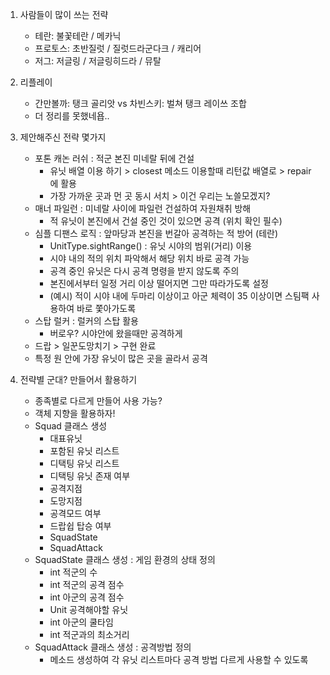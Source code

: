 1. 사람들이 많이 쓰는 전략
    - 테란: 불꽃테란 / 메카닉
    - 프로토스: 초반질럿 / 질럿드라군다크 / 캐리어
    - 저그: 저글링 / 저글링히드라 / 뮤탈

2. 리플레이 
    - 간만볼까: 탱크 골리앗 vs 차빈스키: 벌쳐 탱크 레이쓰 조합
    - 더 정리를 못했네욥..

3. 제안해주신 전략 몇가지
    - 포톤 캐논 러쉬 : 적군 본진 미네랄 뒤에 건설  
      + 유닛 배열 이용 하기 > closest 메소드 이용할때 리턴값 배열로 > repair 에 활용
      + 가장 가까운 곳과 먼 곳 동시 서치 > 이건 우리는 노쓸모겠지? 
    - 매너 파일런 : 미네랄 사이에 파일런 건설하여 자원채취 방해 
      + 적 유닛이 본진에서 건설 중인 것이 있으면 공격 (위치 확인 필수)
    - 심플 디팬스 로직 : 앞마당과 본진을 번갈아 공격하는 적 방어 (테란)
      + UnitType.sightRange() : 유닛 시야의 범위(거리) 이용
      + 시야 내의 적의 위치 파악해서 해당 위치 바로 공격 가능
      + 공격 중인 유닛은 다시 공격 명령을 받지 않도록 주의
      + 본진에서부터 일정 거리 이상 떨어지면 그만 따라가도록 설정
      + (예시) 적이 시야 내에 두마리 이상이고 아군 체력이 35 이상이면 스팀팩 사용하여 바로 쫓아가도록
    - 스탑 럴커 : 럴커의 스탑 활용
      + 버로우? 시야안에 왔을때만 공격하게 
    - 드랍 > 일꾼도망치기 > 구현 완료
    - 특정 원 안에 가장 유닛이 많은 곳을 골라서 공격

4. 전략별 군대? 만들어서 활용하기
    - 종족별로 다르게 만들어 사용 가능?
    - 객체 지향을 활용하자!
    - Squad 클래스 생성
      + 대표유닛
      + 포함된 유닛 리스트
      + 디택팅 유닛 리스트
      + 디택팅 유닛 존재 여부
      + 공격지점
      + 도망지점
      + 공격모드 여부
      + 드랍쉽 탑승 여부
      + SquadState
      + SquadAttack
    - SquadState 클래스 생성 : 게임 환경의 상태 정의
      + int 적군의 수
      + int 적군의 공격 점수
      + int 아군의 공격 점수
      + Unit 공격해야할 유닛
      + int 아군의 쿨타임
      + int 적군과의 최소거리
    - SquadAttack 클래스 생성 : 공격방법 정의
      + 메소드 생성하여 각 유닛 리스트마다 공격 방법 다르게 사용할 수 있도록